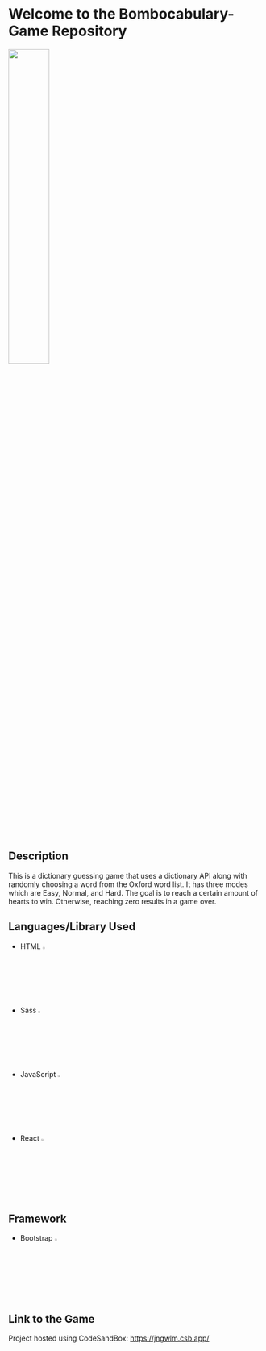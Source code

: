 # Welcome to the Bombocabulary-Game Repository
<img src="https://github.com/FrancisTR/Bombocabulary-Game/assets/123771828/2907f075-6b2d-4544-a216-b6e53ccb3e3c" width="40%" />



## Description
This is a dictionary guessing game that uses a dictionary API along with randomly choosing a word from the Oxford word list. It has three modes which are Easy, Normal, and Hard. The goal is to reach a certain amount of hearts to win. Otherwise, reaching zero results in a game over.



## Languages/Library Used
- HTML <img width="3%" src="https://github.com/FrancisTR/FrancisTR.github.io/assets/123771828/6e8fc77f-c210-45fe-abd4-004b65d604f5" />
- Sass <img width="3%" src="https://github.com/FrancisTR/Bombocabulary-Game/assets/123771828/26d9a632-397d-49f2-b66d-bb586d440fdd" />
- JavaScript <img width="3%" src="https://github.com/FrancisTR/FrancisTR.github.io/assets/123771828/2b5d47bd-8414-4ef5-a390-0e54903c17a6" />
- React <img width="3%" src="https://github.com/FrancisTR/Bombocabulary-Game/assets/123771828/ac3c4bcd-a0af-4187-a2e9-427598f9306a" />

## Framework
- Bootstrap <img width="3%" src="https://github.com/FrancisTR/FrancisTR/assets/123771828/3ad2e079-89ac-4e91-9daa-61b565ead8c1" />



## Link to the Game
Project hosted using CodeSandBox: https://jngwlm.csb.app/ 
